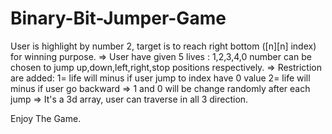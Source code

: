 # Binary-Bit-Jumper-Game
User is highlight by number 2, target is to reach right bottom ([n][n] index) for winning purpose.
=> User have given 5 lives : 1,2,3,4,0 number can be chosen to jump up,down,left,right,stop positions respectively.
=> Restriction are added: 1= life will minus if user jump to index have 0 value
                       2= life will minus if user go backward
=> 1 and 0 will be change randomly after each jump
=> It's a 3d array, user can traverse in all 3 direction. 

Enjoy The Game.
